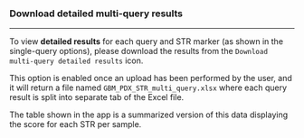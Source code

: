 ### Download detailed multi-query results
___

To view __detailed results__ for each query and STR marker (as shown in the single-query options), please download the results from the `Download multi-query detailed results` icon. 

This option is enabled once an upload has been performed by the user, and it will return a file named `GBM_PDX_STR_multi_query.xlsx` where each query result is split into separate tab of the Excel file.

The table shown in the app is a summarized version of this data displaying the score for each STR per sample.
